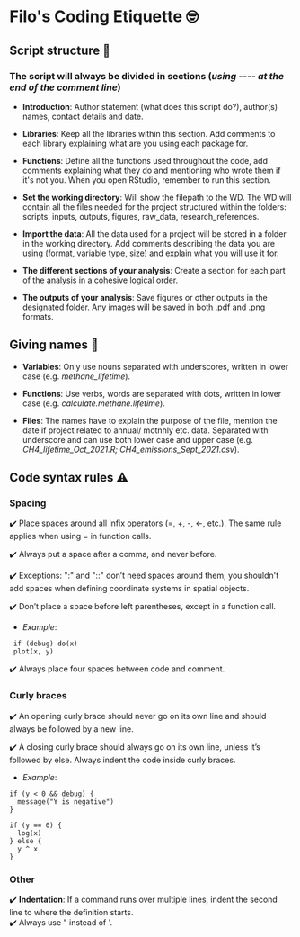 # Filo's Coding Etiquette :nerd_face:

## Script structure  :page_with_curl:
### The script will always be divided in sections (*using ---- at the end of the comment line*)

  - **Introduction**: Author statement (what does this script do?), author(s) names, contact details and date. 

  - **Libraries**: Keep all the libraries within this section. Add comments to each library explaining what are you using each package for. 
 
  - **Functions**: Define all the functions used throughout the code, add comments explaining what they do and mentioning who wrote them if it's not you. When you open RStudio, remember to run this section.

  - **Set the working directory**: Will show the filepath to the WD. The WD will contain all the files needed for the project structured within the folders: scripts, inputs, outputs, figures, raw_data, research_references.

  - **Import the data**: All the data used for a project will be stored in a folder in the working directory. Add comments describing the data you are using (format, variable type, size) and explain what you will use it for.

  - **The different sections of your analysis**: Create a section for each part of the analysis in a cohesive logical order. 

  - **The outputs of your analysis**: Save figures or other outputs in the designated folder. Any images will be saved in both .pdf and .png formats.  

## Giving names :baby:

 - **Variables**: Only use nouns separated with underscores, written in lower case (e.g. *methane_lifetime*).
  
 - **Functions**: Use verbs, words are separated with dots, written in lower case (e.g. *calculate.methane.lifetime*). 
  
 - **Files**: The names have to explain the purpose of the file, mention the date if project related to annual/ motnhly etc. data. Separated with underscore and can use both lower case and upper case (e.g. *CH4_lifetime_Oct_2021.R; CH4_emissions_Sept_2021.csv*).

## Code syntax rules :warning:

### Spacing 

 :heavy_check_mark: Place spaces around all infix operators (=, +, -, <-, etc.). The same rule applies when using = in function calls. 
 
 :heavy_check_mark: Always put a space after a comma, and never before.

 :heavy_check_mark: Exceptions:  ":" and "::" don’t need spaces around them; you shouldn't add spaces when defining coordinate systems in spatial objects.
             
 :heavy_check_mark: Don’t place a space before left parentheses, except in a function call.
 - *Example*: 

``` {r}
 if (debug) do(x)      
 plot(x, y)
```     

:heavy_check_mark: Always place four spaces between code and comment.

### Curly braces 

 :heavy_check_mark: An opening curly brace should never go on its own line and should always be followed by a new line.
 
 :heavy_check_mark: A closing curly brace should always go on its own line, unless it’s followed by else. Always indent the code inside curly braces.
 - *Example*:   
```{r}
if (y < 0 && debug) {      
  message("Y is negative")       
}    
    
if (y == 0) {      
  log(x)     
} else {     
  y ^ x    
}
```      

### Other 
:heavy_check_mark: **Indentation**: If a command runs over multiple lines, indent the second line to where the definition starts.     
:heavy_check_mark: Always use " instead of '.





